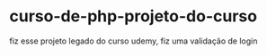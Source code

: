 # curso-de-php-projeto-do-curso
fiz esse projeto legado do curso udemy, fiz uma validação de login 
